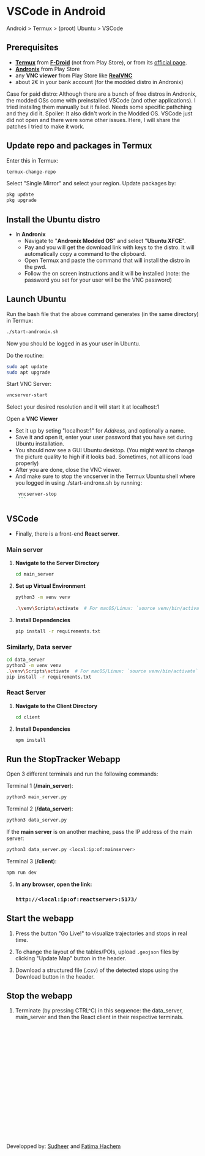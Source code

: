 # VSCode in Android

Android > Termux > (proot) Ubuntu > VSCode

## Prerequisites

- [**Termux**](https://f-droid.org/en/packages/com.termux/) from [**F-Droid**](https://f-droid.org/en/) (not from Play Store), or from its [official page](https://termux.dev/en/).
- [**Andronix**](https://play.google.com/store/apps/details?id=studio.com.techriz.andronix&hl=en) from Play Store
- any **VNC viewer** from Play Store like [**RealVNC**](https://play.google.com/store/apps/details?id=com.realvnc.viewer.android&hl=en)
- about 2€ in your bank account (for the modded distro in Andronix)

Case for paid distro: Although there are a bunch of free distros in Andronix, the modded OSs come with preinstalled VSCode (and other applications). I tried installng them manually but it failed. Needs some specific pathching and they did it. 
Spoiler: It also didn't work in the Modded OS. VSCode just did not open and there were some other issues. Here, I will share the patches I tried to make it work.

## Update repo and packages in Termux

Enter this in Termux:
   ```bash
   termux-change-repo
   ```
Select "Single Mirror" and select your region.
Update packages by:

   ```bash
   pkg update
   pkg upgrade
   ```
## Install the Ubuntu distro

- In **Andronix**
  - Navigate to "**Andronix Modded OS**" and select "**Ubuntu XFCE**".
  - Pay and you will get the download link with keys to the distro. It will automatically copy a command to the clipboard.
  - Open Termux and paste the command that will install the distro in the pwd.
  - Follow the on screen instructions and it will be installed (note: the password you set for your user will be the VNC password)

## Launch Ubuntu

Run the bash file that the above command generates (in the same directory) in Termux:

   ```bash
   ./start-andronix.sh
   ```
Now you should be logged in as your user in Ubuntu.

Do the routine:
   ```bash
   sudo apt update
   sudo apt upgrade
   ```
Start VNC Server:
   ```bash
   vncserver-start
   ```
Select your desired resolution and it will start it at localhost:1

Open a **VNC Viewer** 

- Set it up by seting "localhost:1" for _Address_, and optionally a name.
- Save it and open it, enter your user password that you have set during Ubuntu installation.
- You should now see a GUI Ubuntu desktop. (You might want to change the picture quality to high if it looks bad. Sometimes, not all icons load properly)
- After you are done, close the VNC viewer.
- And make sure to stop the vncserver in the Termux Ubuntu shell where you logged in using ./start-andronx.sh by running:
     ```bash
      vncserver-stop
      ```

## VSCode
- Finally, there is a front-end **React server**.


### Main server

1. **Navigate to the Server Directory**
   ```bash
   cd main_server
   ```

2. **Set up Virtual Environment**
   ```bash
   python3 -m venv venv
   ```
   
   ```bash
   .\venv\Scripts\activate  # For macOS/Linux: `source venv/bin/activate`
   ```

3. **Install Dependencies**
   ```bash
   pip install -r requirements.txt
   ```

### Similarly, **Data server**

   ```bash
   cd data_server
   python3 -m venv venv
   .\venv\Scripts\activate  # For macOS/Linux: `source venv/bin/activate`
   pip install -r requirements.txt
   ```

### React Server

1. **Navigate to the Client Directory**
      
   ```bash
   cd client
   ```

2. **Install Dependencies**
   ```bash
   npm install
   ```

 ## Run the StopTracker Webapp

   Open 3 different terminals and run the following commands:

   Terminal 1 (**/main_server**):
   ```bash
   python3 main_server.py
   ```

   Terminal 2 (**/data_server**):
   ```bash
   python3 data_server.py
   ```
   If the **main server** is on another machine, pass the IP address of the main server:
   ```bash
   python3 data_server.py <local:ip:of:mainserver>
   ```
   Terminal 3 (**/client**):

   ```bash
   npm run dev
   ```

5. **In any browser, open the link:**
    ### `http://<local:ip:of:reactserver>:5173/`



## Start the webapp

1. Press the button "Go Live!" to visualize trajectories and stops in real time.

2. To change the layout of the tables/POIs, upload `.geojson` files by clicking "Update Map" button in the header.

3. Download a structured file (.csv) of the detected stops using the Download button in the header.


## Stop the webapp

1. Terminate (by pressing CTRL^C) in this sequence: the data_server, main_server and then the React client in their respective terminals.



</br></br></br></br></br></br></br></br></br></br></br></br></br></br></br></br></br></br>
Developped by: [Sudheer](https://github.com/sumdher) and [Fatima Hachem](https://github.com/HachemFatima)

